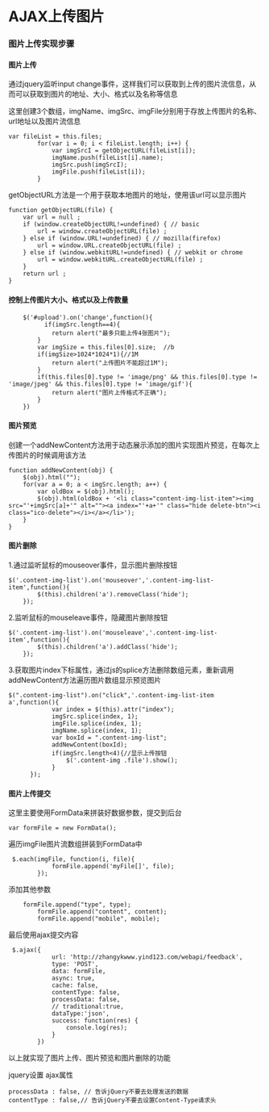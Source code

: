 # AJAX上传图片

### 图片上传实现步骤

#### 图片上传

通过jquery监听input change事件，这样我们可以获取到上传的图片流信息，从而可以获取到图片的地址、大小、格式以及名称等信息

这里创建3个数组，imgName、imgSrc、imgFile分别用于存放上传图片的名称、url地址以及图片流信息

```
var fileList = this.files;
        for(var i = 0; i < fileList.length; i++) {
            var imgSrcI = getObjectURL(fileList[i]);
            imgName.push(fileList[i].name);
            imgSrc.push(imgSrcI);
            imgFile.push(fileList[i]);
        }
```

getObjectURL方法是一个用于获取本地图片的地址，使用该url可以显示图片

```
function getObjectURL(file) {
    var url = null ;
    if (window.createObjectURL!=undefined) { // basic
        url = window.createObjectURL(file) ;
    } else if (window.URL!=undefined) { // mozilla(firefox)
        url = window.URL.createObjectURL(file) ;
    } else if (window.webkitURL!=undefined) { // webkit or chrome
        url = window.webkitURL.createObjectURL(file) ;
    }
    return url ;
}
```

#### 控制上传图片大小、格式以及上传数量

```
    $('#upload').on('change',function(){        
          if(imgSrc.length==4){
            return alert("最多只能上传4张图片");
        }
        var imgSize = this.files[0].size;  //b
        if(imgSize>1024*1024*1){//1M
            return alert("上传图片不能超过1M");
        }
        if(this.files[0].type != 'image/png' && this.files[0].type != 'image/jpeg' && this.files[0].type != 'image/gif'){
            return alert("图片上传格式不正确");
        }
    })
```

#### 图片预览

创建一个addNewContent方法用于动态展示添加的图片实现图片预览，在每次上传图片的时候调用该方法

```
function addNewContent(obj) {
    $(obj).html("");
    for(var a = 0; a < imgSrc.length; a++) {
        var oldBox = $(obj).html();
        $(obj).html(oldBox + '<li class="content-img-list-item"><img src="'+imgSrc[a]+'" alt=""><a index="'+a+'" class="hide delete-btn"><i class="ico-delete"></i></a></li>');
    }
}
```

#### 图片删除

1.通过监听鼠标的mouseover事件，显示图片删除按钮

```
$('.content-img-list').on('mouseover','.content-img-list-item',function(){
        $(this).children('a').removeClass('hide');
    });
```

2.监听鼠标的mouseleave事件，隐藏图片删除按钮

```
$('.content-img-list').on('mouseleave','.content-img-list-item',function(){
        $(this).children('a').addClass('hide');
    });
```

3.获取图片index下标属性，通过js的splice方法删除数组元素，重新调用addNewContent方法遍历图片数组显示预览图片

```
$(".content-img-list").on("click",'.content-img-list-item a',function(){
            var index = $(this).attr("index");
            imgSrc.splice(index, 1);
            imgFile.splice(index, 1);
            imgName.splice(index, 1);
            var boxId = ".content-img-list";
            addNewContent(boxId);
            if(imgSrc.length<4){//显示上传按钮
                $('.content-img .file').show();
            }
      });
```

#### 图片上传提交

这里主要使用FormData来拼装好数据参数，提交到后台

```
var formFile = new FormData();
```

遍历imgFile图片流数组拼装到FormData中

```
 $.each(imgFile, function(i, file){
            formFile.append('myFile[]', file);
        });
```

添加其他参数

```
    formFile.append("type", type); 
        formFile.append("content", content); 
        formFile.append("mobile", mobile); 
```

最后使用ajax提交内容

```
 $.ajax({
            url: 'http://zhangykwww.yind123.com/webapi/feedback',
            type: 'POST',
            data: formFile,
            async: true,  
            cache: false,  
            contentType: false, 
            processData: false, 
            // traditional:true,
            dataType:'json',
            success: function(res) {
                console.log(res);
            }
        })
```

以上就实现了图片上传、图片预览和图片删除的功能

jquery设置 ajax属性

```
processData : false, // 告诉jQuery不要去处理发送的数据
contentType : false,// 告诉jQuery不要去设置Content-Type请求头
```